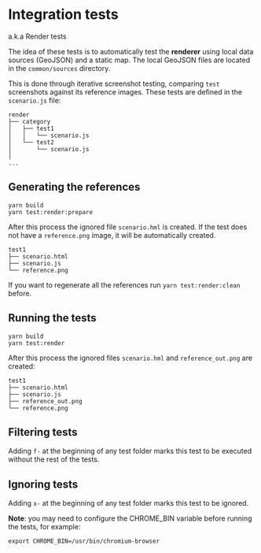 
# Integration tests

a.k.a Render tests

The idea of these tests is to automatically test the **renderer** using local data sources (GeoJSON) and a static map. The local GeoJSON files are located in the `common/sources` directory.

This is done through iterative screenshot testing, comparing `test` screenshots against its reference images. These tests are defined in the `scenario.js` file:

```
render
├── category
│   ├── test1
│   │   └── scenario.js
│   └── test2
│       └── scenario.js
│
...
```

## Generating the references

```
yarn build
yarn test:render:prepare
```

After this process the ignored file `scenario.hml` is created. If the test does not have a `reference.png` image, it will be automatically created.

```
test1
├── scenario.html
├── scenario.js
└── reference.png
```

If you want to regenerate all the references run `yarn test:render:clean` before.

## Running the tests

```
yarn build
yarn test:render
```

After this process the ignored files `scenario.hml` and `reference_out.png` are created:

```
test1
├── scenario.html
├── scenario.js
├── reference_out.png
└── reference.png
```

## Filtering tests

Adding `f-` at the beginning of any test folder marks this test to be executed without the rest of the tests.

## Ignoring tests

Adding `x-` at the beginning of any test folder marks this test to be ignored.


**Note**: you may need to configure the CHROME_BIN variable before running the tests, for example:

```
export CHROME_BIN=/usr/bin/chromium-browser
```
